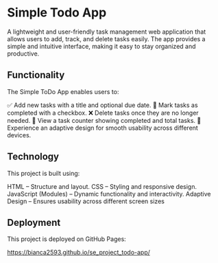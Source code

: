 # Simple Todo App

A lightweight and user-friendly task management web application that allows users to add, track, and delete tasks easily. The app provides a simple and intuitive interface, making it easy to stay organized and productive.

## Functionality

The Simple ToDo App enables users to:

✅ Add new tasks with a title and optional due date.
📆 Mark tasks as completed with a checkbox.
❌ Delete tasks once they are no longer needed.
🔢 View a task counter showing completed and total tasks.
🎨 Experience an adaptive design for smooth usability across different devices.

## Technology

This project is built using:

HTML – Structure and layout.
CSS – Styling and responsive design.
JavaScript (Modules) – Dynamic functionality and interactivity.
Adaptive Design – Ensures usability across different screen sizes

## Deployment

This project is deployed on GitHub Pages:

https://bianca2593.github.io/se_project_todo-app/ 
